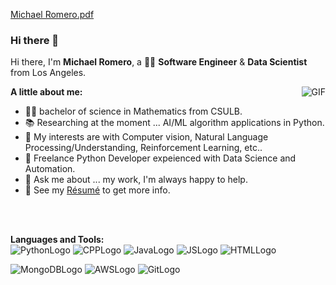 [Michael Romero.pdf](https://github.com/MichaelRomeroJr/MichaelRomeroJr/files/6489966/Michael.Romero.pdf)
### Hi there 👋

<!--
**MichaelRomeroJr/MichaelRomeroJr** is a ✨ _special_ ✨ repository because its `README.md` (this file) appears on your GitHub profile.

Here are some ideas to get you started:

- 🔭 I’m currently working on ...
- 🌱 I’m currently learning ...
- 👯 I’m looking to collaborate on ...
- 🤔 I’m looking for help with ...
- 💬 Ask me about ...
- 📫 How to reach me: ...
- 😄 Pronouns: ...
- ⚡ Fun fact: ...
- 👨‍💻
-->

Hi there, I'm **Michael Romero**, a  👨‍💻 **Software Engineer** & **Data Scientist** from Los Angeles.  

<img align="right" alt="GIF" src="https://i.pinimg.com/originals/e4/26/70/e426702edf874b181aced1e2fa5c6cde.gif" />


**A little about me:**
- 👨‍🎓 bachelor of science in Mathematics from CSULB.
- 📚 Researching at the moment ... AI/ML algorithm applications in Python.
- 🤔 My interests are with Computer vision,  Natural Language Processing/Understanding, Reinforcement Learning, etc..
- 💼 Freelance Python Developer expeienced with Data Science and Automation.
- 💬 Ask me about ... my work, I'm always happy to help.
- 📝 See my [Résumé](https://github.com/MichaelRomeroJr/MichaelRomeroJr/files/6489968/Michael.Romero.pdf) to get more info.


<br>
<br>

**Languages and Tools:**  
![PythonLogo](https://user-images.githubusercontent.com/22969988/118300785-2cd2b580-b497-11eb-8248-4581361fbb73.png)
![CPPLogo](https://user-images.githubusercontent.com/22969988/118300861-3d832b80-b497-11eb-94af-716c76b3ebc2.png)
![JavaLogo](https://user-images.githubusercontent.com/22969988/118300239-8f778180-b496-11eb-88f8-9b7a5ae3811e.png)
![JSLogo](https://user-images.githubusercontent.com/22969988/118300868-3f4cef00-b497-11eb-94fe-ab6b42b12c2f.png)
![HTMLLogo](https://user-images.githubusercontent.com/22969988/118300884-45db6680-b497-11eb-9e78-2e9f47819b5d.png)

![MongoDBLogo](https://user-images.githubusercontent.com/22969988/118300899-4bd14780-b497-11eb-9521-dff98ab7eb9a.png)
![AWSLogo](https://user-images.githubusercontent.com/22969988/118300909-4d9b0b00-b497-11eb-91b4-d78468a84665.png)
![GitLogo](https://user-images.githubusercontent.com/22969988/118300914-4f64ce80-b497-11eb-8989-532c552e2579.png)

